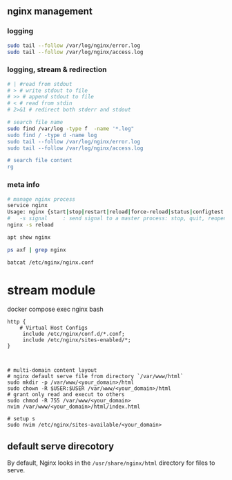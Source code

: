 

## nginx management

### logging


```bash
sudo tail --follow /var/log/nginx/error.log
sudo tail --follow /var/log/nginx/access.log
```

### logging, stream & redirection

```bash
# | #read from stdout
# > # write stdout to file
# >> # append stdout to file
# < # read from stdin
# 2>&1 # redirect both stderr and stdout

# search file name
sudo find /var/log -type f  -name '*.log" 
sudo find / -type d -name log
sudo tail --follow /var/log/nginx/error.log
sudo tail --follow /var/log/nginx/access.log

# search file content
rg
```

### meta info

```bash [nginx]
# manage nginx process
service nginx
Usage: nginx {start|stop|restart|reload|force-reload|status|configtest|rotate|upgrade}
#   -s signal     : send signal to a master process: stop, quit, reopen, reload
nginx -s reload

apt show nginx

ps axf | grep nginx

batcat /etc/nginx/nginx.conf

```





# stream module
docker compose exec nginx bash


``` [/etc/nginx/nginx.conf]
http {
    # Virtual Host Configs
     include /etc/nginx/conf.d/*.conf;
     include /etc/nginx/sites-enabled/*;
}



# multi-domain content layout
# nginx default serve file from directory `/var/www/html`
sudo mkdir -p /var/www/<your_domain>/html
sudo chown -R $USER:$USER /var/www/<your_domain>/html
# grant only read and execut to others
sudo chmod -R 755 /var/www/<your_domain>
nvim /var/www/<your_domain>/html/index.html

# setup s
sudo nvim /etc/nginx/sites-available/<your_domain>
```



## default serve direcotory

By default, Nginx looks in the `/usr/share/nginx/html` directory for files to serve.
